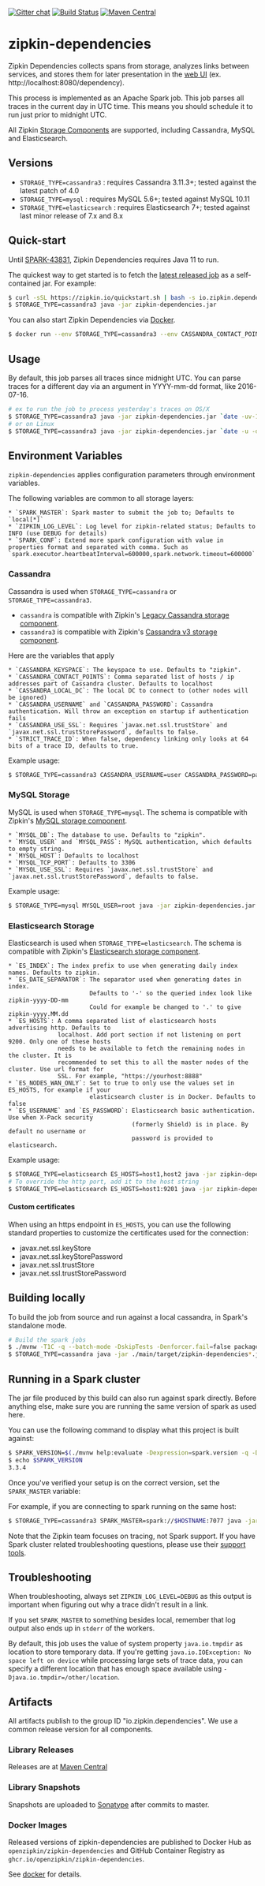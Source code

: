 [![Gitter chat](http://img.shields.io/badge/gitter-join%20chat%20%E2%86%92-brightgreen.svg)](https://gitter.im/openzipkin/zipkin)
[![Build Status](https://travis-ci.org/openzipkin/zipkin-dependencies.svg?branch=master)](https://travis-ci.org/openzipkin/zipkin-dependencies)
[![Maven Central](https://img.shields.io/maven-central/v/io.zipkin.dependencies/zipkin-dependencies.svg)](https://search.maven.org/search?q=g:io.zipkin.dependencies%20AND%20a:zipkin-dependencies)

# zipkin-dependencies

Zipkin Dependencies collects spans from storage, analyzes links between services, and stores them for later presentation in the [web UI](https://github.com/openzipkin/zipkin/tree/master/zipkin-lens) (ex. http://localhost:8080/dependency).

This process is implemented as an Apache Spark job. This job parses all traces in the current day in UTC time. This means you should schedule it to run just prior to midnight UTC.

All Zipkin [Storage Components](https://github.com/openzipkin/zipkin/blob/master/zipkin-storage/)
are supported, including Cassandra, MySQL and Elasticsearch.

## Versions

* `STORAGE_TYPE=cassandra3` : requires Cassandra 3.11.3+; tested against the latest patch of 4.0
* `STORAGE_TYPE=mysql` : requires MySQL 5.6+; tested against MySQL 10.11
* `STORAGE_TYPE=elasticsearch` : requires Elasticsearch 7+; tested against last minor release of 7.x and 8.x

## Quick-start

Until [SPARK-43831](https://issues.apache.org/jira/browse/SPARK-43831), Zipkin Dependencies requires Java 11 to run.

The quickest way to get started is to fetch the [latest released job](https://search.maven.org/remote_content?g=io.zipkin.dependencies&a=zipkin-dependencies&v=LATEST) as a self-contained jar. For example:

```bash
$ curl -sSL https://zipkin.io/quickstart.sh | bash -s io.zipkin.dependencies:zipkin-dependencies:LATEST zipkin-dependencies.jar
$ STORAGE_TYPE=cassandra3 java -jar zipkin-dependencies.jar
```

You can also start Zipkin Dependencies via [Docker](https://github.com/openzipkin/docker-zipkin-dependencies).
```bash
$ docker run --env STORAGE_TYPE=cassandra3 --env CASSANDRA_CONTACT_POINTS=host1,host2 openzipkin/zipkin-dependencies
```

## Usage

By default, this job parses all traces since midnight UTC. You can parse traces for a different day
via an argument in YYYY-mm-dd format, like 2016-07-16.

```bash
# ex to run the job to process yesterday's traces on OS/X
$ STORAGE_TYPE=cassandra3 java -jar zipkin-dependencies.jar `date -uv-1d +%F`
# or on Linux
$ STORAGE_TYPE=cassandra3 java -jar zipkin-dependencies.jar `date -u -d '1 day ago' +%F`
```

## Environment Variables
`zipkin-dependencies` applies configuration parameters through environment variables.

The following variables are common to all storage layers:

    * `SPARK_MASTER`: Spark master to submit the job to; Defaults to `local[*]`
    * `ZIPKIN_LOG_LEVEL`: Log level for zipkin-related status; Defaults to INFO (use DEBUG for details)
    * `SPARK_CONF`: Extend more spark configuration with value in properties format and separated with comma. Such as `spark.executor.heartbeatInterval=600000,spark.network.timeout=600000`

### Cassandra
Cassandra is used when `STORAGE_TYPE=cassandra` or `STORAGE_TYPE=cassandra3`.
* `cassandra` is compatible with Zipkin's [Legacy Cassandra storage component](https://github.com/openzipkin/zipkin/tree/master/zipkin-storage/cassandra).
* `cassandra3` is compatible with Zipkin's [Cassandra v3 storage component](https://github.com/openzipkin/zipkin/tree/master/zipkin-storage/zipkin2_cassandra).

Here are the variables that apply

    * `CASSANDRA_KEYSPACE`: The keyspace to use. Defaults to "zipkin".
    * `CASSANDRA_CONTACT_POINTS`: Comma separated list of hosts / ip addresses part of Cassandra cluster. Defaults to localhost
    * `CASSANDRA_LOCAL_DC`: The local DC to connect to (other nodes will be ignored)
    * `CASSANDRA_USERNAME` and `CASSANDRA_PASSWORD`: Cassandra authentication. Will throw an exception on startup if authentication fails
    * `CASSANDRA_USE_SSL`: Requires `javax.net.ssl.trustStore` and `javax.net.ssl.trustStorePassword`, defaults to false.
    * `STRICT_TRACE_ID`: When false, dependency linking only looks at 64 bits of a trace ID, defaults to true.

Example usage:

```bash
$ STORAGE_TYPE=cassandra3 CASSANDRA_USERNAME=user CASSANDRA_PASSWORD=pass java -jar zipkin-dependencies.jar
```

### MySQL Storage
MySQL is used when `STORAGE_TYPE=mysql`. The schema is compatible with Zipkin's [MySQL storage component](https://github.com/openzipkin/zipkin/tree/master/zipkin-storage/mysql-v1).

    * `MYSQL_DB`: The database to use. Defaults to "zipkin".
    * `MYSQL_USER` and `MYSQL_PASS`: MySQL authentication, which defaults to empty string.
    * `MYSQL_HOST`: Defaults to localhost
    * `MYSQL_TCP_PORT`: Defaults to 3306
    * `MYSQL_USE_SSL`: Requires `javax.net.ssl.trustStore` and `javax.net.ssl.trustStorePassword`, defaults to false.

Example usage:

```bash
$ STORAGE_TYPE=mysql MYSQL_USER=root java -jar zipkin-dependencies.jar
```

### Elasticsearch Storage
Elasticsearch is used when `STORAGE_TYPE=elasticsearch`. The schema is compatible with Zipkin's [Elasticsearch storage component](https://github.com/openzipkin/zipkin/tree/master/zipkin-storage/elasticsearch).

    * `ES_INDEX`: The index prefix to use when generating daily index names. Defaults to zipkin.
    * `ES_DATE_SEPARATOR`: The separator used when generating dates in index.
                           Defaults to '-' so the queried index look like zipkin-yyyy-DD-mm
                           Could for example be changed to '.' to give zipkin-yyyy.MM.dd
    * `ES_HOSTS`: A comma separated list of elasticsearch hosts advertising http. Defaults to
                  localhost. Add port section if not listening on port 9200. Only one of these hosts
                  needs to be available to fetch the remaining nodes in the cluster. It is
                  recommended to set this to all the master nodes of the cluster. Use url format for
                  SSL. For example, "https://yourhost:8888"
    * `ES_NODES_WAN_ONLY`: Set to true to only use the values set in ES_HOSTS, for example if your
                           elasticsearch cluster is in Docker. Defaults to false
    * `ES_USERNAME` and `ES_PASSWORD`: Elasticsearch basic authentication. Use when X-Pack security
                                       (formerly Shield) is in place. By default no username or
                                       password is provided to elasticsearch.

Example usage:

```bash
$ STORAGE_TYPE=elasticsearch ES_HOSTS=host1,host2 java -jar zipkin-dependencies.jar
# To override the http port, add it to the host string
$ STORAGE_TYPE=elasticsearch ES_HOSTS=host1:9201 java -jar zipkin-dependencies.jar
```

#### Custom certificates

When using an https endpoint in `ES_HOSTS`, you can use the following standard properties to
customize the certificates used for the connection:

* javax.net.ssl.keyStore
* javax.net.ssl.keyStorePassword
* javax.net.ssl.trustStore
* javax.net.ssl.trustStorePassword

## Building locally

To build the job from source and run against a local cassandra, in Spark's standalone mode.

```bash
# Build the spark jobs
$ ./mvnw -T1C -q --batch-mode -DskipTests -Denforcer.fail=false package
$ STORAGE_TYPE=cassandra java -jar ./main/target/zipkin-dependencies*.jar
```

## Running in a Spark cluster

The jar file produced by this build can also run against spark directly. Before anything
else, make sure you are running the same version of spark as used here.

You can use the following command to display what this project is built against:
```bash
$ SPARK_VERSION=$(./mvnw help:evaluate -Dexpression=spark.version -q -DforceStdout)
$ echo $SPARK_VERSION
3.3.4
```

Once you've verified your setup is on the correct version, set the `SPARK_MASTER` variable:

For example, if you are connecting to spark running on the same host:
```bash
$ STORAGE_TYPE=cassandra3 SPARK_MASTER=spark://$HOSTNAME:7077 java -jar zipkin-dependencies.jar
```

Note that the Zipkin team focuses on tracing, not Spark support. If you have Spark cluster related
troubleshooting questions, please use their [support tools](https://spark.apache.org/community.html).

## Troubleshooting

When troubleshooting, always set `ZIPKIN_LOG_LEVEL=DEBUG` as this output
is important when figuring out why a trace didn't result in a link.

If you set `SPARK_MASTER` to something besides local, remember that log
output also ends up in `stderr` of the workers.

By default, this job uses the value of system property `java.io.tmpdir` as location to store temporary data.
If you're getting `java.io.IOException: No space left on device` while processing large sets
of trace data, you can specify a different location that has enough space available using `-Djava.io.tmpdir=/other/location`.

## Artifacts
All artifacts publish to the group ID "io.zipkin.dependencies". We use a common
release version for all components.

### Library Releases
Releases are at [Maven Central](http://search.maven.org/#search%7Cga%7C1%7Cg%3A%22io.zipkin.dependencies%22)

### Library Snapshots
Snapshots are uploaded to [Sonatype](https://oss.sonatype.org/content/repositories/snapshots) after
commits to master.

### Docker Images
Released versions of zipkin-dependencies are published to Docker Hub as `openzipkin/zipkin-dependencies`
and GitHub Container Registry as `ghcr.io/openzipkin/zipkin-dependencies`.

See [docker](./docker) for details.

